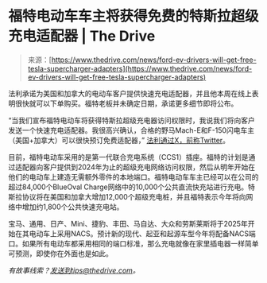<!--yml

category: 未分类

date: 2024-05-27 14:40:20

-->

# 福特电动车车主将获得免费的特斯拉超级充电适配器 | The Drive

> 来源：[https://www.thedrive.com/news/ford-ev-drivers-will-get-free-tesla-supercharger-adapters](https://www.thedrive.com/news/ford-ev-drivers-will-get-free-tesla-supercharger-adapters)

法利承诺为美国和加拿大的电动车客户提供快速充电适配器，并且他本周在线上表明很快就可以下单购买。福特老板并未确定日期，承诺更多细节即将公布。

“当我们宣布福特电动车将获得特斯拉超级充电器访问权限时，我说我们将向客户发送一个快速充电适配器。我很高兴确认，合格的野马Mach-E和F-150闪电车主（美国+加拿大）可以很快预订免费适配器，” [法利通过X，前称Twitter](https://twitter.com/jimfarley98/status/1752708081824247808)。

目前，福特电动车采用的是第一代联合充电系统（CCS1）插座。福特的计划是通过适配器向客户提供到2024年为止的超级充电网络访问权限，然后从明年开始在他们的电动车上建造无需额外零件的本地端口。福特电动车车主已经可以在公司的超过84,000个BlueOval Charge网络中的10,000个公共直流快充站进行充电。特斯拉协议将在美国和加拿大增加12,000个超级充电桩，并且福特表示今年将向网络中增加约1,800个公共快速充电站。

宝马、通用、日产、Mini、捷豹、丰田、马自达、大众和劳斯莱斯将于2025年开始在其电动车上采用NACS。预计新的现代、起亚和起源车型今年将配备NACS端口。如果所有电动车都采用相同的端口标准，那么充电就像在家里插电器一样简单可预测，即使你在外面也是如此。

*有故事线索？发送到tips@thedrive.com。*
